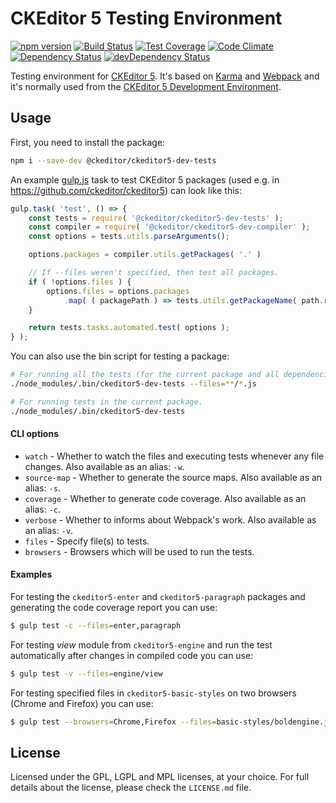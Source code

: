CKEditor 5 Testing Environment
==============================

[![npm version](https://badge.fury.io/js/%40ckeditor%2Fckeditor5-dev-tests.svg)](https://www.npmjs.com/package/@ckeditor/ckeditor5-dev-tests)
[![Build Status](https://travis-ci.org/ckeditor/ckeditor5-dev-tests.svg?branch=master)](https://travis-ci.org/ckeditor/ckeditor5-dev-tests)
[![Test Coverage](https://codeclimate.com/github/ckeditor/ckeditor5-dev-tests/badges/coverage.svg)](https://codeclimate.com/github/ckeditor/ckeditor5-dev-tests/coverage)
[![Code Climate](https://codeclimate.com/github/ckeditor/ckeditor5-dev-tests/badges/gpa.svg)](https://codeclimate.com/github/ckeditor/ckeditor5-dev-tests)
[![Dependency Status](https://david-dm.org/ckeditor/ckeditor5-dev-tests/status.svg)](https://david-dm.org/ckeditor/ckeditor5-dev-tests#info=dependencies)
[![devDependency Status](https://david-dm.org/ckeditor/ckeditor5-dev-tests/dev-status.svg)](https://david-dm.org/ckeditor/ckeditor5-dev-tests#info=devDependencies)

Testing environment for [CKEditor 5](https://ckeditor5.github.io). It's based on [Karma](https://karma-runner.github.io/) and [Webpack](https://webpack.github.io/) and it's normally used from the [CKEditor 5 Development Environment](https://github.com/ckeditor/ckeditor5).

## Usage

First, you need to install the package:

```bash
npm i --save-dev @ckeditor/ckeditor5-dev-tests
```

An example [gulp.js](http://gulpjs.com/) task to test CKEditor 5 packages (used e.g. in https://github.com/ckeditor/ckeditor5) can look like this:

```js
gulp.task( 'test', () => {
	const tests = require( '@ckeditor/ckeditor5-dev-tests' );
	const compiler = require( '@ckeditor/ckeditor5-dev-compiler' );
	const options = tests.utils.parseArguments();

	options.packages = compiler.utils.getPackages( '.' )

	// If --files weren't specified, then test all packages.
	if ( !options.files ) {
		options.files = options.packages
			.map( ( packagePath ) => tests.utils.getPackageName( path.resolve( packagePath ) ) );
	}

	return tests.tasks.automated.test( options );
} );
```

You can also use the bin script for testing a package:

```bash
# For running all the tests (for the current package and all dependencies).
./node_modules/.bin/ckeditor5-dev-tests --files=**/*.js

# For running tests in the current package.
./node_modules/.bin/ckeditor5-dev-tests
```

#### CLI options

* `watch` - Whether to watch the files and executing tests whenever any file changes. Also available as an alias: `-w`.
* `source-map` - Whether to generate the source maps. Also available as an alias: `-s`.
* `coverage` - Whether to generate code coverage. Also available as an alias: `-c`.
* `verbose` - Whether to informs about Webpack's work. Also available as an alias: `-v`.
* `files` - Specify file(s) to tests.
* `browsers` - Browsers which will be used to run the tests.

#### Examples

For testing the `ckeditor5-enter` and `ckeditor5-paragraph` packages and generating the code coverage report you can use:

```bash
$ gulp test -c --files=enter,paragraph
```

For testing *view* module from `ckeditor5-engine` and run the test automatically after changes in compiled code you can use:

```bash
$ gulp test -v --files=engine/view
```

For testing specified files in `ckeditor5-basic-styles` on two browsers (Chrome and Firefox) you can use:

```bash
$ gulp test --browsers=Chrome,Firefox --files=basic-styles/boldengine.js,basic-styles/italicengine.js
```

## License

Licensed under the GPL, LGPL and MPL licenses, at your choice. For full details about the license, please check the `LICENSE.md` file.
